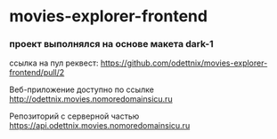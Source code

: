 # movies-explorer-frontend

### проект выполнялся на основе макета dark-1 

ссылка на пул реквест: https://github.com/odettnix/movies-explorer-frontend/pull/2

Веб-приложение доступно по ссылке http://odettnix.movies.nomoredomainsicu.ru

Репозиторий с серверной частью https://api.odettnix.movies.nomoredomainsicu.ru
